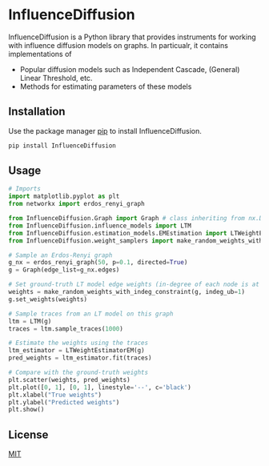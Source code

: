 ﻿
# InfluenceDiffusion

InfluenceDiffusion is a Python library that provides instruments for working with influence diffusion models on graphs. In particualr, it contains implementations of
- Popular diffusion models such as Independent Cascade, (General) Linear Threshold, etc. 
- Methods for estimating parameters of these models


## Installation

Use the package manager [pip](https://pip.pypa.io/en/stable/) to install InfluenceDiffusion.

```bash
pip install InfluenceDiffusion
```

## Usage

```python
# Imports
import matplotlib.pyplot as plt
from networkx import erdos_renyi_graph

from InfluenceDiffusion.Graph import Graph # class inheriting from nx.DiGraph
from InfluenceDiffusion.influence_models import LTM 
from InfluenceDiffusion.estimation_models.EMEstimation import LTWeightEstimatorEM 
from InfluenceDiffusion.weight_samplers import make_random_weights_with_indeg_constraint

# Sample an Erdos-Renyi graph 
g_nx = erdos_renyi_graph(50, p=0.1, directed=True)
g = Graph(edge_list=g_nx.edges)

# Set ground-truth LT model edge weights (in-degree of each node is at most 1)
weights = make_random_weights_with_indeg_constraint(g, indeg_ub=1)
g.set_weights(weights)

# Sample traces from an LT model on this graph
ltm = LTM(g)
traces = ltm.sample_traces(1000)

# Estimate the weights using the traces
ltm_estimator = LTWeightEstimatorEM(g)
pred_weights = ltm_estimator.fit(traces)

# Compare with the ground-truth weights
plt.scatter(weights, pred_weights)
plt.plot([0, 1], [0, 1], linestyle='--', c='black')
plt.xlabel("True weights")
plt.ylabel("Predicted weights")
plt.show()
```


## License

[MIT](https://choosealicense.com/licenses/mit/)
